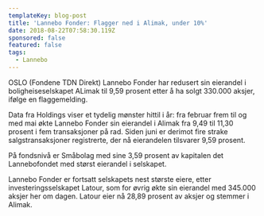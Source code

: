 ```yaml
---
templateKey: blog-post
title: 'Lannebo Fonder: Flagger ned i Alimak, under 10%'
date: 2018-08-22T07:58:30.119Z
sponsored: false
featured: false
tags:
  - Lannebo
---
```

OSLO (Fondene TDN Direkt) Lannebo Fonder har redusert sin eierandel i boligheiseselskapet ALimak til 9,59 prosent etter å ha solgt 330.000 aksjer, ifølge en flaggemelding.



Data fra Holdings viser et tydelig mønster hittil i år: fra februar frem til og med mai økte Lannebo Fonder sin eierandel i Alimak fra 9,49 til 11,30 prosent i fem transaksjoner på rad. Siden juni er derimot fire strake salgstransaksjoner registrerte, der nå eierandelen tilsvarer 9,59 prosent.



På fondsnivå er Småbolag med sine 3,59 prosent av kapitalen det Lannebofondet med størst eierandel i selskapet.



Lannebo Fonder er fortsatt selskapets nest største eiere, etter investeringsselskapet Latour, som for øvrig økte sin eierandel med 345.000 aksjer her om dagen. Latour eier nå 28,89 prosent av aksjer og stemmer i Alimak.
